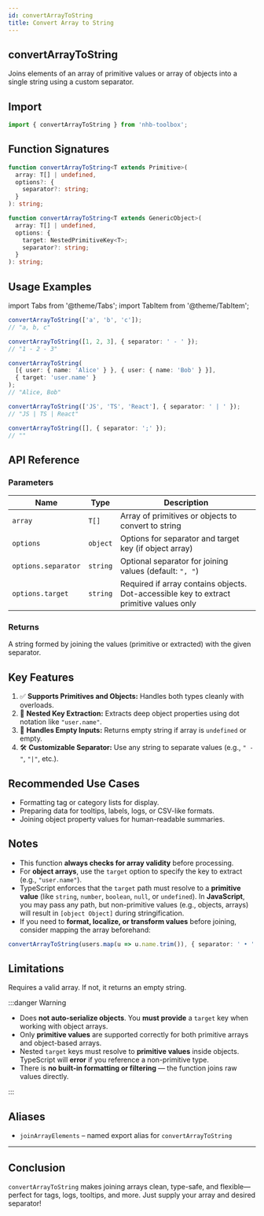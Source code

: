 ```yaml
---
id: convertArrayToString
title: Convert Array to String
---
```


## convertArrayToString

Joins elements of an array of primitive values or array of objects into a single string using a custom separator.

## Import

```ts
import { convertArrayToString } from 'nhb-toolbox';
```

## Function Signatures

<Tabs groupId="overload">
<TabItem value="primitive" label="Array of Primitives">

```ts
function convertArrayToString<T extends Primitive>(
  array: T[] | undefined,
  options?: {
    separator?: string;
  }
): string;
```

</TabItem>
<TabItem value="object" label="Array of Objects">

```ts
function convertArrayToString<T extends GenericObject>(
  array: T[] | undefined,
  options: {
    target: NestedPrimitiveKey<T>;
    separator?: string;
  }
): string;
```

</TabItem>
</Tabs>

## Usage Examples

import Tabs from '@theme/Tabs';
import TabItem from '@theme/TabItem';

<Tabs>
<TabItem value="primitive-default" label="Primitive Default">

```ts
convertArrayToString(['a', 'b', 'c']);
// "a, b, c"
```

</TabItem>
<TabItem value="primitive-custom" label="Primitive Custom">

```ts
convertArrayToString([1, 2, 3], { separator: ' - ' });
// "1 - 2 - 3"
```

</TabItem>
<TabItem value="object-nested" label="Object Nested Key">

```ts
convertArrayToString(
  [{ user: { name: 'Alice' } }, { user: { name: 'Bob' } }],
  { target: 'user.name' }
);
// "Alice, Bob"
```

</TabItem>
<TabItem value="custom-separator" label="Custom Separator">

```ts
convertArrayToString(['JS', 'TS', 'React'], { separator: ' | ' });
// "JS | TS | React"
```

</TabItem>
<TabItem value="empty" label="Empty Array">

```ts
convertArrayToString([], { separator: ';' });
// ""
```

</TabItem>
</Tabs>

## API Reference

### Parameters

| Name                | Type     | Description                                                                             |
| ------------------- | -------- | --------------------------------------------------------------------------------------- |
| `array`             | `T[]`    | Array of primitives or objects to convert to string                                     |
| `options`           | `object` | Options for separator and target key (if object array)                                  |
| `options.separator` | `string` | Optional separator for joining values (default: `", "`)                                 |
| `options.target`    | `string` | Required if array contains objects. Dot-accessible key to extract primitive values only |

### Returns

A string formed by joining the values (primitive or extracted) with the given separator.

## Key Features

1. ✅ **Supports Primitives and Objects:** Handles both types cleanly with overloads.
2. 🧩 **Nested Key Extraction:** Extracts deep object properties using dot notation like `"user.name"`.
3. 🧼 **Handles Empty Inputs:** Returns empty string if array is `undefined` or empty.
4. 🛠️ **Customizable Separator:** Use any string to separate values (e.g., `" - "`, `"|"`, etc.).

## Recommended Use Cases

* Formatting tag or category lists for display.
* Preparing data for tooltips, labels, logs, or CSV-like formats.
* Joining object property values for human-readable summaries.

## Notes

* This function **always checks for array validity** before processing.
* For **object arrays**, use the `target` option to specify the key to extract (e.g., `"user.name"`).
* TypeScript enforces that the `target` path must resolve to a **primitive value** (like `string`, `number`, `boolean`, `null`, or `undefined`). In **JavaScript**, you may pass any path, but non-primitive values (e.g., objects, arrays) will result in `[object Object]` during stringification.
* If you need to **format, localize, or transform values** before joining, consider mapping the array beforehand:

```ts
convertArrayToString(users.map(u => u.name.trim()), { separator: ' • ' });
```

## Limitations

Requires a valid array. If not, it returns an empty string.

:::danger Warning

* Does **not auto-serialize objects**. You **must provide** a `target` key when working with object arrays.
* Only **primitive values** are supported correctly for both primitive arrays and object-based arrays.
  <!-- *Primitive here refers to:* `string`, `number`, `boolean`, `undefined`, and `null`.
  `Symbol` and other non-serializable types are **not supported**. -->
* Nested `target` keys must resolve to **primitive values** inside objects.
  TypeScript will **error** if you reference a non-primitive type.
* There is **no built-in formatting or filtering** — the function joins raw values directly.

:::

## Aliases

* `joinArrayElements` – named export alias for `convertArrayToString`

---

## Conclusion

`convertArrayToString` makes joining arrays clean, type-safe, and flexible—perfect for tags, logs, tooltips, and more. Just supply your array and desired separator!
